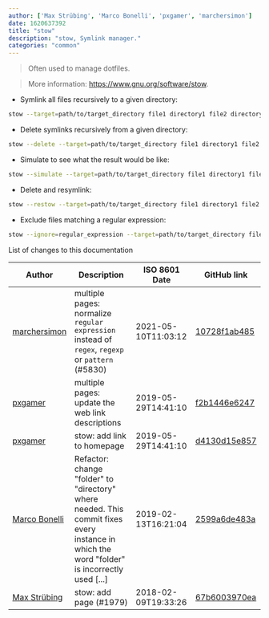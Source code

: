 ```yaml
---
author: ['Max Strübing', 'Marco Bonelli', 'pxgamer', 'marchersimon']
date: 1620637392
title: "stow"
description: "stow, Symlink manager."
categories: "common"
---
```

> Often used to manage dotfiles.

> More information: <https://www.gnu.org/software/stow>.

- Symlink all files recursively to a given directory:

```bash
stow --target=path/to/target_directory file1 directory1 file2 directory2
```

- Delete symlinks recursively from a given directory:

```bash
stow --delete --target=path/to/target_directory file1 directory1 file2 directory2
```

- Simulate to see what the result would be like:

```bash
stow --simulate --target=path/to/target_directory file1 directory1 file2 directory2
```

- Delete and resymlink:

```bash
stow --restow --target=path/to/target_directory file1 directory1 file2 directory2
```

- Exclude files matching a regular expression:

```bash
stow --ignore=regular_expression --target=path/to/target_directory file1 directory1 file2 directory2
```
List of changes to this documentation


Author | Description | ISO 8601 Date | GitHub link
------|-----|-----|-----
[marchersimon](mailto:50295997+marchersimon@users.noreply.github.com) | multiple pages: normalize `regular expression` instead of `regex`, `regexp` or `pattern` (#5830) | 2021-05-10T11:03:12 | [10728f1ab485](https://github.com/tldr-pages/tldr/commit/10728f1ab485957d66af3940a030b0fb77611fc0)
[pxgamer](mailto:owzie123@gmail.com) | multiple pages: update the web link descriptions | 2019-05-29T14:41:10 | [f2b1446e6247](https://github.com/tldr-pages/tldr/commit/f2b1446e6247d3e794ee6577dee0c867dfc9af26)
[pxgamer](mailto:owzie123@gmail.com) | stow: add link to homepage | 2019-05-29T14:41:10 | [d4130d15e857](https://github.com/tldr-pages/tldr/commit/d4130d15e857f798344cad45448b50fb7199c362)
[Marco Bonelli](mailto:mb5.marcob@gmail.com) | Refactor: change "folder" to "directory" where needed. This commit fixes every instance in which the word "folder" is incorrectly used [...] | 2019-02-13T16:21:04 | [2599a6de483a](https://github.com/tldr-pages/tldr/commit/2599a6de483a70601ab17b29e0f18a5a8bdcaa12)
[Max Strübing](mailto:mxstrbng@gmail.com) | stow: add page (#1979) | 2018-02-09T19:33:26 | [67b6003970ea](https://github.com/tldr-pages/tldr/commit/67b6003970eaea04a502daf3e71b19646a6bd58a)

